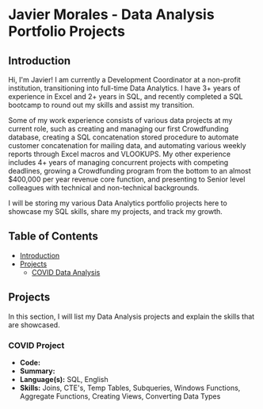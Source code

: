 # Javier Morales - Data Analysis Portfolio Projects

## Introduction

Hi, I'm Javier! I am currently a Development Coordinator at a non-profit institution, transitioning into full-time Data Analytics. I have 3+ years of experience in Excel and 2+ years in SQL, and recently completed a SQL bootcamp to round out my skills and assist my transition.

Some of my work experience consists of various data projects at my current role, such as creating and managing our first Crowdfunding database, creating a SQL concatenation stored procedure to automate customer concatenation for mailing data, and automating various weekly reports through Excel macros and VLOOKUPS. My other experience includes 4+ years of managing concurrent projects with competing deadlines, growing a Crowdfunding program from the bottom to an almost $400,000 per year revenue core function, and presenting to Senior level colleagues with technical and non-technical backgrounds.

I will be storing my various Data Analytics portfolio projects here to showcase my SQL skills, share my projects, and track my growth.

## Table of Contents
- [Introduction](#Introduction)
- [Projects](#Projects)
	+ [COVID Data Analysis](#COVID-Project)

## Projects

In this section, I will list my Data Analysis projects and explain the skills that are showcased.

### COVID Project

- **Code:** []()
- **Summary:**
- **Language(s):** SQL, English
- **Skills:** Joins, CTE's, Temp Tables, Subqueries, Windows Functions, Aggregate Functions, Creating Views, Converting Data Types
